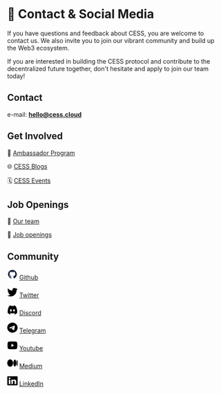 # 💬 Contact & Social Media

If you have questions and feedback about CESS, you are welcome to contact us. We also invite you to join our vibrant community and build up the Web3 ecosystem.

If you are interested in building the CESS protocol and contribute to the decentralized future together, don't hesitate and apply to join our team today!

## Contact

e-mail: [**hello@cess.cloud**](mailto:hello@cess.cloud)

## Get Involved

👀 [Ambassador Program](https://cess.cloud/ambassador.html)

🌐 [CESS Blogs](https://cess.cloud/posts/news)

🗓 [CESS Events](https://cess.cloud/posts/events)

## Job Openings

👥 [Our team](https://cess.cloud/team.html)

📝 [Job openings](https://cess.cloud/jobs.html)

## Community

<img src="../assets/others/icons/github.png" alt="" data-size="line"> [Github](https://github.com/CESSProject)

<img src="../assets/others/icons/twitter.png" alt="" data-size="line"> [Twitter](https://twitter.com/CESS_Storage)

<img src="../assets/others/icons/discord.png" alt="" data-size="line"> [Discord](https://discord.gg/cess)

<img src="../assets/others/icons/telegram.png" alt="" data-size="line"> [Telegram](https://t.me/CESS_Storage_official)

<img src="../assets/others/icons/youtube.png" alt="" data-size="line"> [Youtube](https://www.youtube.com/@cess_storage2312)

<img src="../assets/others/icons/medium.png" alt="" data-size="line"> [Medium](https://medium.com/@CESS_LAB)

<img src="../assets/others/icons/linkedin.png" alt="" data-size="line"> [LinkedIn](https://www.linkedin.com/company/cumulus-encrypted-storage-system)
